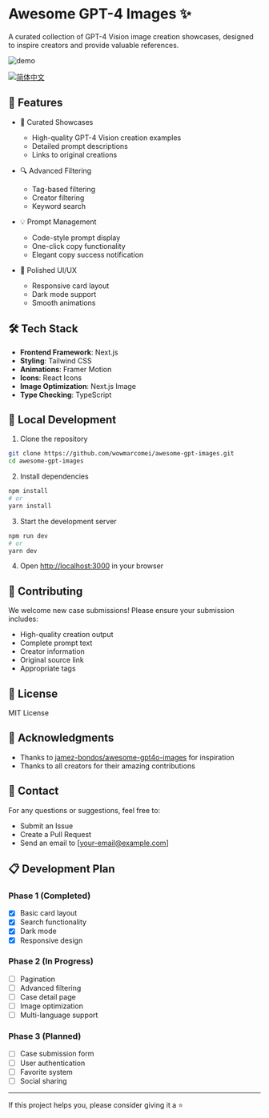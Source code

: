 # Awesome GPT-4 Images ✨

A curated collection of GPT-4 Vision image creation showcases, designed to inspire creators and provide valuable references.

![demo](https://raw.githubusercontent.com/wowmarcomei/awesome-gpt-images/main/media/screen.gif)

[![简体中文](https://img.shields.io/badge/简体中文-查看-blue)](README.md)

## 🌟 Features

- 📸 Curated Showcases
  - High-quality GPT-4 Vision creation examples
  - Detailed prompt descriptions
  - Links to original creations

- 🔍 Advanced Filtering
  - Tag-based filtering
  - Creator filtering
  - Keyword search

- 💡 Prompt Management
  - Code-style prompt display
  - One-click copy functionality
  - Elegant copy success notification

- 🎨 Polished UI/UX
  - Responsive card layout
  - Dark mode support
  - Smooth animations

## 🛠️ Tech Stack

- **Frontend Framework**: Next.js
- **Styling**: Tailwind CSS
- **Animations**: Framer Motion
- **Icons**: React Icons
- **Image Optimization**: Next.js Image
- **Type Checking**: TypeScript

## 🚀 Local Development

1. Clone the repository
```bash
git clone https://github.com/wowmarcomei/awesome-gpt-images.git
cd awesome-gpt-images
```

2. Install dependencies
```bash
npm install
# or
yarn install
```

3. Start the development server
```bash
npm run dev
# or
yarn dev
```

4. Open [http://localhost:3000](http://localhost:3000) in your browser

## 🤝 Contributing

We welcome new case submissions! Please ensure your submission includes:

- High-quality creation output
- Complete prompt text
- Creator information
- Original source link
- Appropriate tags

## 📝 License

MIT License

## 💖 Acknowledgments

- Thanks to [jamez-bondos/awesome-gpt4o-images](https://github.com/jamez-bondos/awesome-gpt4o-images) for inspiration
- Thanks to all creators for their amazing contributions

## 📮 Contact

For any questions or suggestions, feel free to:

- Submit an Issue
- Create a Pull Request
- Send an email to [your-email@example.com]

## 📋 Development Plan

### Phase 1 (Completed)
- [x] Basic card layout
- [x] Search functionality
- [x] Dark mode
- [x] Responsive design

### Phase 2 (In Progress)
- [ ] Pagination
- [ ] Advanced filtering
- [ ] Case detail page
- [ ] Image optimization
- [ ] Multi-language support

### Phase 3 (Planned)
- [ ] Case submission form
- [ ] User authentication
- [ ] Favorite system
- [ ] Social sharing

---

If this project helps you, please consider giving it a ⭐️ 